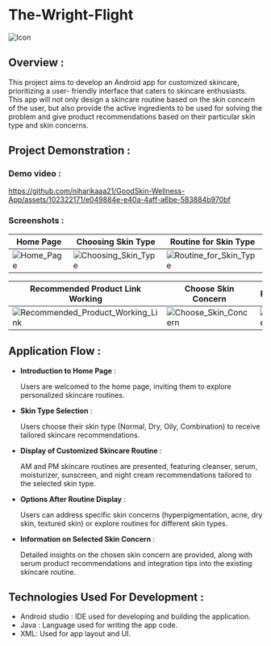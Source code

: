 # The-Wright-Flight

![Icon](https://github.com/niharikaaa21/GoodSkin-Wellness-App/assets/102322171/9c26e895-2f69-42bd-8baf-63abc010fe80)

## Overview :
This project aims to develop an Android app for customized skincare, prioritizing a user- friendly interface that caters to skincare enthusiasts. This app will not only design a skincare routine based on the skin concern of the user, but also provide the active ingredients to be used for solving the problem and give product recommendations based on their particular skin type and skin concerns.

## Project Demonstration :

### Demo video :
https://github.com/niharikaaa21/GoodSkin-Wellness-App/assets/102322171/e049884e-e40a-4aff-a6be-583884b970bf

### Screenshots :

|      Home Page                     | Choosing Skin Type                         | Routine for Skin Type|
|----------------------------------|----------------------------------|----------------------------------|
| ![Home_Page](https://github.com/niharikaaa21/GoodSkin-Wellness-App/assets/102322171/16346f37-5fd9-4d7d-b21a-ac88adeed4f8)       | ![Choosing_Skin_Type](https://github.com/niharikaaa21/GoodSkin-Wellness-App/assets/102322171/7ff0da66-8645-4ad5-8bfc-a3df10b664e2) | ![Routine_for_Skin_Type](https://github.com/niharikaaa21/GoodSkin-Wellness-App/assets/102322171/ab63bf54-5f97-456f-94d6-69fb5a1771f8)       |

| Recommended Product Link Working                         | Choose Skin Concern                          | Routine for Skin Concern                         |
|----------------------------------|----------------------------------|----------------------------------|
| ![Recommended_Product_Working_Link](https://github.com/niharikaaa21/GoodSkin-Wellness-App/assets/102322171/179b3bf1-1376-4ee6-8ed4-dff33ef1cc11)| ![Choose_Skin_Concern](https://github.com/niharikaaa21/GoodSkin-Wellness-App/assets/102322171/f6cac6e0-40a9-4944-9593-f02a89985479) | ![Routine_for_Skin_Concern](https://github.com/niharikaaa21/GoodSkin-Wellness-App/assets/102322171/bcb4d0a5-085a-4664-89ef-4666e0fbe5ea) |


## Application Flow :

- **Introduction to Home Page** :
  
  Users are welcomed to the home page, inviting them to explore personalized skincare routines.

- **Skin Type Selection** :
  
  Users choose their skin type (Normal, Dry, Oily, Combination) to receive tailored skincare recommendations.

- **Display of Customized Skincare Routine** :
  
  AM and PM skincare routines are presented, featuring cleanser, serum, moisturizer, sunscreen, and night cream recommendations tailored to the selected skin type.

- **Options After Routine Display** :
  
  Users can address specific skin concerns (hyperpigmentation, acne, dry skin, textured skin) or explore routines for different skin types.

- **Information on Selected Skin Concern** :
  
  Detailed insights on the chosen skin concern are provided, along with serum product recommendations and integration tips into the existing skincare routine.
  

## Technologies Used For Development :

- Android studio : IDE used for developing and building the application.
- Java : Language used for writing the app code.
- XML: Used for app layout and UI.
